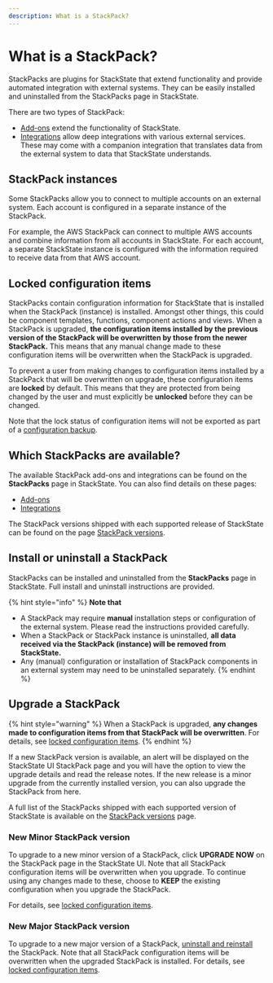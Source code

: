 ```yaml
---
description: What is a StackPack?
---
```


# What is a StackPack?

StackPacks are plugins for StackState that extend functionality and provide automated integration with external systems. They can be easily installed and uninstalled from the StackPacks page in StackState.

There are two types of StackPack:

* [Add-ons](add-ons/README.md) extend the functionality of StackState.
* [Integrations](integrations/README.md) allow deep integrations with various external services. These may come with a companion integration that translates data from the external system to data that StackState understands.

## StackPack instances

Some StackPacks allow you to connect to multiple accounts on an external system. Each account is configured in a separate instance of the StackPack.

For example, the AWS StackPack can connect to multiple AWS accounts and combine information from all accounts in StackState. For each account, a separate StackState instance is configured with the information required to receive data from that AWS account.

## Locked configuration items

StackPacks contain configuration information for StackState that is installed when the StackPack \(instance\) is installed. Amongst other things, this could be component templates, functions, component actions and views. When a StackPack is upgraded, **the configuration items installed by the previous version of the StackPack will be overwritten by those from the newer StackPack.** This means that any manual change made to these configuration items will be overwritten when the StackPack is upgraded.

To prevent a user from making changes to configuration items installed by a StackPack that will be overwritten on upgrade, these configuration items are **locked** by default. This means that they are protected from being changed by the user and must explicitly be **unlocked** before they can be changed.

Note that the lock status of configuration items will not be exported as part of a [configuration backup](../setup/data-management/backup_restore/configuration_backup.md).

## Which StackPacks are available?

The available StackPack add-ons and integrations can be found on the **StackPacks** page in StackState. You can also find details on these pages:

* [Add-ons](add-ons/README.md)
* [Integrations](integrations/README.md)

The StackPack versions shipped with each supported release of StackState can be found on the page [StackPack versions](../setup/upgrade-stackstate/stackpack-versions.md).

## Install or uninstall a StackPack

StackPacks can be installed and uninstalled from the **StackPacks** page in StackState. Full install and uninstall instructions are provided.

{% hint style="info" %}
**Note that**

* A StackPack may require **manual** installation steps or configuration of the external system. Please read the instructions provided carefully.
* When a StackPack or StackPack instance is uninstalled, **all data received via the StackPack \(instance\) will be removed from StackState.**
* Any \(manual\) configuration or installation of StackPack components in an external system may need to be uninstalled separately.
{% endhint %}

## Upgrade a StackPack

{% hint style="warning" %}
When a StackPack is upgraded, **any changes made to configuration items from that StackPack will be overwritten**. For details, see [locked configuration items](about-stackpacks.md#locked-configuration-items).
 {% endhint %}

If a new StackPack version is available, an alert will be displayed on the StackState UI StackPack page and you will have the option to view the upgrade details and read the release notes. If the new release is a minor upgrade from the currently installed version, you can also upgrade the StackPack from here.

A full list of the StackPacks shipped with each supported version of StackState is available on the [StackPack versions](../setup/upgrade-stackstate/stackpack-versions.md) page.

### New Minor StackPack version

To upgrade to a new minor version of a StackPack, click **UPGRADE NOW** on the StackPack page in the StackState UI. Note that all StackPack configuration items will be overwritten when you upgrade. To continue using any changes made to these, choose to **KEEP** the existing configuration when you upgrade the StackPack.

For details, see [locked configuration items](about-stackpacks.md#locked-configuration-items).

### New Major StackPack version

To upgrade to a new major version of a StackPack, [uninstall and reinstall](#install-or-uninstall-a-stackpack) the StackPack. Note that  all StackPack configuration items will be overwritten when the upgraded StackPack is installed. For details, see [locked configuration items](about-stackpacks.md#locked-configuration-items).



